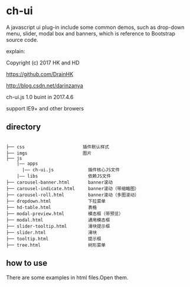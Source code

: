 # ch-ui
A javascript ui plug-in include some common demos, such as drop-down menu, slider, modal box and banners, which is reference to Bootstrap source code.

explain:

 Copyright (c) 2017 HK and HD

 https://github.com/DrainHK
 
 http://blog.csdn.net/darinzanya
 
 ch-ui.js 1.0 buint in 2017.4.6

 support IE9+ and other browers

## directory
```

├── css                      插件默认样式
├── imgs                     图片
├── js                      
    |—— apps                
      |—— ch-ui.js             插件核心JS文件
    |—— libs                   依赖JS文件
├── carousel-banner.html       banner滚动
├── carousel-indicate.html     banner滚动（带缩略图）
├── carousel-roll.html         banner滚动（多图滚动）
├── dropdown.html              下拉菜单
├── hd-table.html              表格
├── modal-preview.html         模态框（带预览）
├── modal.html                 通用模态框
├── slider-tooltip.html        滑块提示框
├── slider.html                滑块
├── tooltip.html               提示框
├── tree.html                  树形菜单
```

## how to use

There are some examples in html files.Open them.
